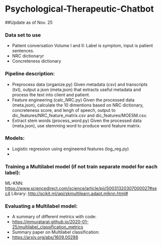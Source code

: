 # Psychological-Therapeutic-Chatbot

##Update as of Nov. 25

### Data set to use
 - Patient conversation Volume I and II: Label is symptom, input is patient sentences.
 - NRC dictionaryr
 - Concreteness dictionary

### Pipeline description:
- Preprocess data (organize.py)
	Given metadata (csv) and transcripts (txt), output a json (meta.json) that extracts useful metadata and process the text into client and patient.
- Feature engineering (calc_NRC.py)
	Given the processed data (meta.json), calculate the 10 dimentions based on NRC dictionary, concreteness score, and lengh of speech, output to dic_features/NRC_feature_matrix.csv and dic_features/MOESM.csv.
- Extract stem words (process_word.py)
	Given the processed data (meta.json), use stemming word to produce word feature matrix.

### Models:
- Logistic regression using engineered features (log_reg.py)
- 

### Training a Multilabel model (if not train separate model for each label):
ML-KNN: https://www.sciencedirect.com/science/article/pii/S0031320307000027#sec4
	Library: http://scikit.ml/api/skmultilearn.adapt.mlknn.html#

### Evaluating a Multilabel model:
- A summary of different metrics with code:
- https://mmuratarat.github.io/2020-01-25/multilabel_classification_metrics
- Summary paper on Multilabel classification:
- https://arxiv.org/abs/1609.00288

